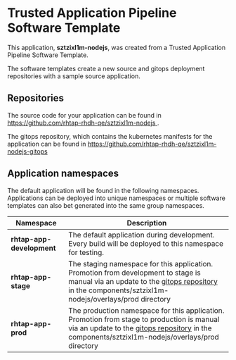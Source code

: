 # Trusted Application Pipeline Software Template

This application, **sztzixl1m-nodejs**, was created from a Trusted Application Pipeline Software Template.

The software templates create a new source and gitops deployment repositories with a sample source application. 

## Repositories

The source code for your application can be found in [https://github.com/rhtap-rhdh-qe/sztzixl1m-nodejs ](https://github.com/rhtap-rhdh-qe/sztzixl1m-nodejs ).
 
The gitops repository, which contains the kubernetes manifests for the application can be found in 
[https://github.com/rhtap-rhdh-qe/sztzixl1m-nodejs-gitops ](https://github.com/rhtap-rhdh-qe/sztzixl1m-nodejs-gitops ) 

## Application namespaces 

The default application will be found in the following namespaces. Applications can be deployed into unique namespaces or multiple software templates can also bet generated into the same group namespaces.  

|  Namespace   |  Description   |  
| -------- | -------- |   
| **rhtap-app-development** | The default application during development. Every build will be deployed to this namespace for testing. | 
| **rhtap-app-stage** | The staging namespace for this application. Promotion from development to stage is manual via an update to the [gitops repository](https://github.com/rhtap-rhdh-qe/sztzixl1m-nodejs-gitops ) in the components/sztzixl1m-nodejs/overlays/prod directory |  
| **rhtap-app-prod** | The production namespace for this application. Promotion from stage to production is manual via an update to the [gitops repository](https://github.com/rhtap-rhdh-qe/sztzixl1m-nodejs-gitops ) in the components/sztzixl1m-nodejs/overlays/prod directory | 